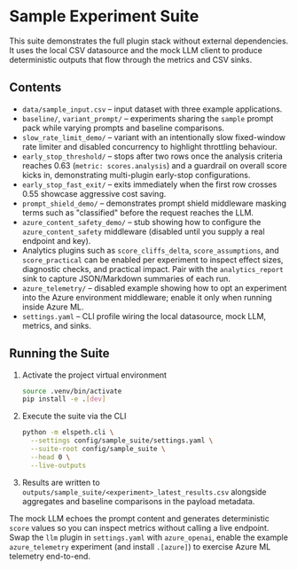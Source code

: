# Sample Experiment Suite

This suite demonstrates the full plugin stack without external dependencies.
It uses the local CSV datasource and the mock LLM client to produce deterministic
outputs that flow through the metrics and CSV sinks.

## Contents

- `data/sample_input.csv` – input dataset with three example applications.
- `baseline/`, `variant_prompt/` – experiments sharing the `sample` prompt pack
  while varying prompts and baseline comparisons.
- `slow_rate_limit_demo/` – variant with an intentionally slow fixed-window rate
  limiter and disabled concurrency to highlight throttling behaviour.
- `early_stop_threshold/` – stops after two rows once the analysis criteria
  reaches 0.63 (`metric: scores.analysis`) and a guardrail on overall score
  kicks in, demonstrating multi-plugin early-stop configurations.
- `early_stop_fast_exit/` – exits immediately when the first row crosses 0.55
  showcase aggressive cost saving.
- `prompt_shield_demo/` – demonstrates prompt shield middleware masking terms
  such as "classified" before the request reaches the LLM.
- `azure_content_safety_demo/` – stub showing how to configure the
  `azure_content_safety` middleware (disabled until you supply a real
  endpoint and key).
- Analytics plugins such as `score_cliffs_delta`, `score_assumptions`, and
  `score_practical` can be enabled per experiment to inspect effect sizes,
  diagnostic checks, and practical impact. Pair with the `analytics_report`
  sink to capture JSON/Markdown summaries of each run.
- `azure_telemetry/` – disabled example showing how to opt an experiment into
  the Azure environment middleware; enable it only when running inside Azure ML.
- `settings.yaml` – CLI profile wiring the local datasource, mock LLM, metrics,
  and sinks.

## Running the Suite

1. Activate the project virtual environment

   ```bash
   source .venv/bin/activate
   pip install -e .[dev]
   ```

2. Execute the suite via the CLI

   ```bash
   python -m elspeth.cli \
     --settings config/sample_suite/settings.yaml \
     --suite-root config/sample_suite \
     --head 0 \
     --live-outputs
   ```

3. Results are written to `outputs/sample_suite/<experiment>_latest_results.csv`
   alongside aggregates and baseline comparisons in the payload metadata.

The mock LLM echoes the prompt content and generates deterministic `score`
values so you can inspect metrics without calling a live endpoint. Swap the
`llm` plugin in `settings.yaml` with `azure_openai`, enable the example
`azure_telemetry` experiment (and install `.[azure]`) to exercise Azure ML
telemetry end-to-end.
